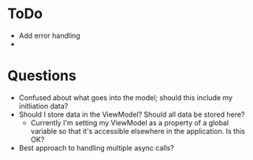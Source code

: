 # ToDo
  - Add error handling
  - 

# Questions

- Confused about what goes into the model; should this include my initliation data?
- Should I store data in the ViewModel? Should all data be stored here?
  - Currently I'm setting my ViewModel as a property of a global variable so that it's accessible elsewhere in the application. Is this OK?
- Best approach to handling multiple async calls?
